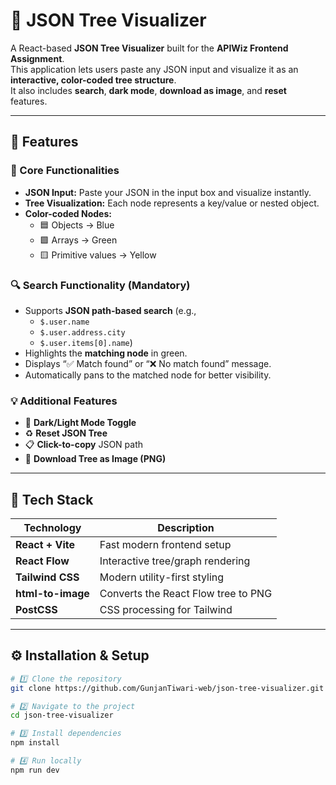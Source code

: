 # 🌳 JSON Tree Visualizer

A React-based **JSON Tree Visualizer** built for the **APIWiz Frontend Assignment**.  
This application lets users paste any JSON input and visualize it as an **interactive, color-coded tree structure**.  
It also includes **search**, **dark mode**, **download as image**, and **reset** features.

---

## 🚀 Features

### 🧠 Core Functionalities
- **JSON Input:** Paste your JSON in the input box and visualize instantly.
- **Tree Visualization:** Each node represents a key/value or nested object.
- **Color-coded Nodes:**  
  - 🟦 Objects → Blue  
  - 🟩 Arrays → Green  
  - 🟨 Primitive values → Yellow

### 🔍 Search Functionality (Mandatory)
- Supports **JSON path-based search** (e.g.,  
  - `$.user.name`  
  - `$.user.address.city`  
  - `$.user.items[0].name`)
- Highlights the **matching node** in green.
- Displays “✅ Match found” or “❌ No match found” message.
- Automatically pans to the matched node for better visibility.

### 💡 Additional Features
- 🌙 **Dark/Light Mode Toggle**
- ♻️ **Reset JSON Tree**
- 📋 **Click-to-copy** JSON path
- 📸 **Download Tree as Image (PNG)**

---

## 🧩 Tech Stack

| Technology | Description |
|-------------|-------------|
| **React + Vite** | Fast modern frontend setup |
| **React Flow** | Interactive tree/graph rendering |
| **Tailwind CSS** | Modern utility-first styling |
| **html-to-image** | Converts the React Flow tree to PNG |
| **PostCSS** | CSS processing for Tailwind |

---

## ⚙️ Installation & Setup

```bash
# 1️⃣ Clone the repository
git clone https://github.com/GunjanTiwari-web/json-tree-visualizer.git

# 2️⃣ Navigate to the project
cd json-tree-visualizer

# 3️⃣ Install dependencies
npm install

# 4️⃣ Run locally
npm run dev
